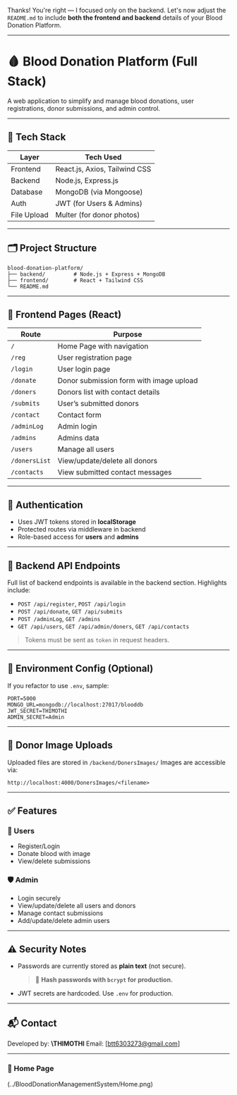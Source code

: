 Thanks! You're right — I focused only on the backend. Let's now adjust the `README.md` to include **both the frontend and backend** details of your Blood Donation Platform.

---

# 🩸 Blood Donation Platform (Full Stack)

A web application to simplify and manage blood donations, user registrations, donor submissions, and admin control.

---

## 🔧 Tech Stack

| Layer       | Tech Used                     |
| ----------- | ----------------------------- |
| Frontend    | React.js, Axios, Tailwind CSS |
| Backend     | Node.js, Express.js           |
| Database    | MongoDB (via Mongoose)        |
| Auth        | JWT (for Users & Admins)      |
| File Upload | Multer (for donor photos)     |

---

## 🗂️ Project Structure

```
blood-donation-platform/
├── backend/         # Node.js + Express + MongoDB
├── frontend/        # React + Tailwind CSS
└── README.md
```

---
## 🎨 Frontend Pages (React)

| Route              | Purpose                                 |
| ------------------ | --------------------------------------- |
| `/`                | Home Page with navigation               |
| `/reg`             | User registration page                  |
| `/login`           | User login page                         |
| `/donate`          | Donor submission form with image upload |
| `/doners`          | Donors list with contact details        |
| `/submits`         | User’s submitted donors                 |
| `/contact`         | Contact form                            |
| `/adminLog`        | Admin login                             |
| `/admins`          | Admins data                             |
| `/users`           | Manage all users                        |
| `/donersList`      | View/update/delete all donors           |
| `/contacts`        | View submitted contact messages         |

---

## 🔐 Authentication

* Uses JWT tokens stored in **localStorage**
* Protected routes via middleware in backend
* Role-based access for **users** and **admins**

---

## 🧪 Backend API Endpoints

Full list of backend endpoints is available in the backend section. Highlights include:

* `POST /api/register`, `POST /api/login`
* `POST /api/donate`, `GET /api/submits`
* `POST /adminLog`, `GET /admins`
* `GET /api/users`, `GET /api/admin/doners`, `GET /api/contacts`

> Tokens must be sent as `token` in request headers.

---

## 📁 Environment Config (Optional)

If you refactor to use `.env`, sample:

```env
PORT=5000
MONGO_URL=mongodb://localhost:27017/blooddb
JWT_SECRET=THIMOTHI
ADMIN_SECRET=Admin
```

---

## 📸 Donor Image Uploads

Uploaded files are stored in `/backend/DonersImages/`
Images are accessible via:

```
http://localhost:4000/DonersImages/<filename>
```

---

## ✅ Features

### 👤 Users

* Register/Login
* Donate blood with image
* View/delete submissions

### 🛡️ Admin

* Login securely
* View/update/delete all users and donors
* Manage contact submissions
* Add/update/delete admin users

---

## ⚠️ Security Notes

* Passwords are currently stored as **plain text** (not secure).

  > 🔐 **Hash passwords with `bcrypt` for production.**
* JWT secrets are hardcoded. Use `.env` for production.

---

## 📬 Contact

Developed by: **\THIMOTHI**
Email: \[[btt6303273@gmail.com](mailto:your.email@example.com)]

---

### 👤 Home Page
(../BloodDonationManagementSystem/Home.png)
